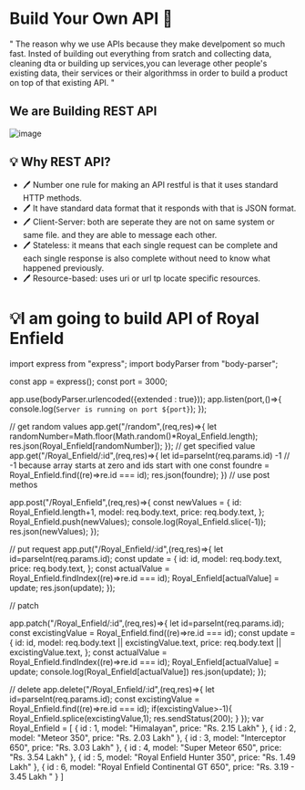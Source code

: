 # Build Your Own API 🚀

" The reason why we use APIs because they make develpoment so much fast. Insted of building out everything from sratch and collecting data, cleaning dta or building up services,you can leverage other people's existing data, their services or their algorithmss in order to build a product on top of that existing API. "

## We are Building REST API

![image](https://github.com/aishwarya0714/FullStackWebDevelopment/assets/136805991/05b885da-d912-4431-90b8-f9453da3c9eb)

## 💡 Why REST API?

- 🖊️ Number one rule for making an API restful is that it uses standard HTTP methods. 
- 🖊️ It have standard data format that it responds with that is JSON format.
- 🖊️ Client-Server: both are seperate they are not on same system or same file. and they are able to message each other.
- 🖊️ Stateless: it means that each single request can be complete and each single response is also complete without need to know what happened previously.
- 🖊️ Resource-based: uses uri or url tp locate specific resources.

# 💡I am going to build API of Royal Enfield

import express from "express";
import bodyParser from "body-parser";

const app = express();
const port = 3000;

app.use(bodyParser.urlencoded({extended : true}));
app.listen(port,()=>{
    console.log(`Server is running on port ${port}`);
});

// get random values
app.get("/random",(req,res)=>{
    let randomNumber=Math.floor(Math.random()*Royal_Enfield.length);
    res.json(Royal_Enfield[randomNumber]);
});
// get specified value
app.get("/Royal_Enfield/:id",(req,res)=>{
    let id=parseInt(req.params.id) -1 // -1 because array starts at zero and ids start with one
    const foundre = Royal_Enfield.find((re)=>re.id === id);
    res.json(foundre);
})
// use post methos

app.post("/Royal_Enfield",(req,res)=>{
    const newValues = {
        id: Royal_Enfield.length+1,
        model: req.body.text,
        price: req.body.text,
    };
    Royal_Enfield.push(newValues);
    console.log(Royal_Enfield.slice(-1));
    res.json(newValues);
});

// put request 
app.put("/Royal_Enfield/:id",(req,res)=>{
    let id=parseInt(req.params.id);
    const update = {
        id: id,
        model: req.body.text,
        price: req.body.text,
    };
    const actualValue = Royal_Enfield.findIndex((re)=>re.id === id);
    Royal_Enfield[actualValue] = update;
    res.json(update);
});

// patch 

app.patch("/Royal_Enfield/:id",(req,res)=>{
    let id=parseInt(req.params.id);
    const excistingValue = Royal_Enfield.find((re)=>re.id === id);
    const update = {
        id: id,
        model: req.body.text || excistingValue.text,
        price: req.body.text || excistingValue.text,
    };
    const actualValue = Royal_Enfield.findIndex((re)=>re.id === id);
    Royal_Enfield[actualValue] = update;
    console.log(Royal_Enfield[actualValue])
    res.json(update);
});

// delete
app.delete("/Royal_Enfield/:id",(req,res)=>{
    let id=parseInt(req.params.id);
    const excistingValue = Royal_Enfield.find((re)=>re.id === id);
    if(excistingValue>-1){
        Royal_Enfield.splice(excistingValue,1);
        res.sendStatus(200);
    }
});
var Royal_Enfield = [
    {
        id : 1,
        model: "Himalayan",
        price: "Rs. 2.15 Lakh"
    },
    {
        id : 2,
        model: "Meteor 350",
        price: "Rs. 2.03 Lakh"
    },
    {
        id : 3,
        model: "Interceptor 650",
        price: "Rs. 3.03 Lakh"
    },
    {
        id : 4,
        model: "Super Meteor 650",
        price: "Rs. 3.54 Lakh"
    },
    {
        id : 5,
        model: "Royal Enfield Hunter 350",
        price: "Rs. 1.49 Lakh"
    },
    {
        id : 6,
        model: "Royal Enfield Continental GT 650",
        price: "Rs. 3.19 - 3.45 Lakh "
    }
]
